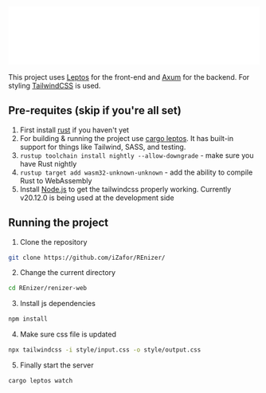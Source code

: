 <picture>
    <img src="public/images/logo/vector/default-monochrome-white.svg" alt="renizer-logo">
</picture>

This project uses [Leptos](https://github.com/leptos-rs/leptos) for the front-end and [Axum](https://github.com/tokio-rs/axum) for the backend. For styling [TailwindCSS](https://tailwindcss.com/) is used.


## Pre-requites (skip if you're all set)
1. First install [rust](https://www.rust-lang.org/tools/install) if you haven't yet 
2. For building & running the project use [cargo leptos](https://github.com/leptos-rs/cargo-leptos). It has built-in support for things like Tailwind, SASS, and testing.
3. `rustup toolchain install nightly --allow-downgrade` - make sure you have Rust nightly
4. `rustup target add wasm32-unknown-unknown` - add the ability to compile Rust to WebAssembly
5. Install [Node.js](https://nodejs.org/en/download) to get the tailwindcss properly working. Currently v20.12.0 is being used at the development side

## Running the project

1. Clone the repository
```bash
git clone https://github.com/iZafor/REnizer/
```
2. Change the current directory
 ```bash
 cd REnizer/renizer-web
```
3. Install js dependencies
```bash
npm install
```
4. Make sure css file is updated
```bash
npx tailwindcss -i style/input.css -o style/output.css
```
5. Finally start the server
```bash
cargo leptos watch
```
